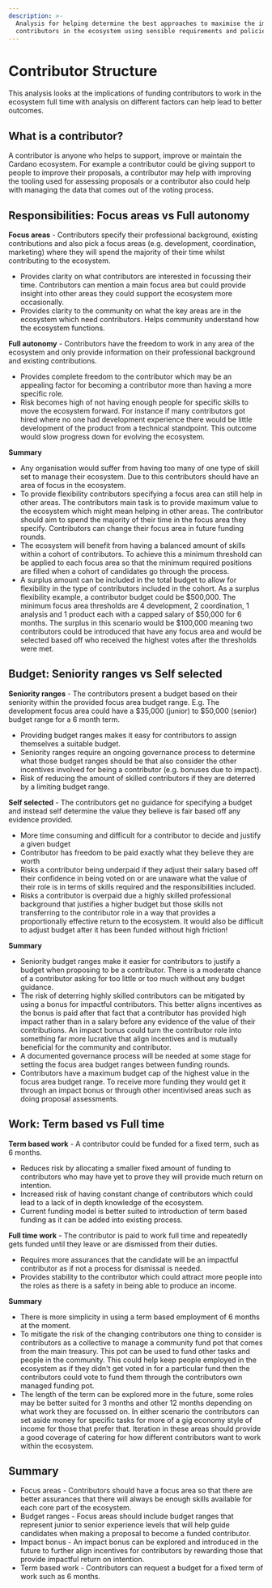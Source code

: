 ```yaml
---
description: >-
  Analysis for helping determine the best approaches to maximise the impact of
  contributors in the ecosystem using sensible requirements and policies.
---
```


# Contributor Structure

This analysis looks at the implications of funding contributors to work in the ecosystem full time with analysis on different factors can help lead to better outcomes.

## What is a contributor?

A contributor is anyone who helps to support, improve or maintain the Cardano ecosystem. For example a contributor could be giving support to people to improve their proposals, a contributor may help with improving the tooling used for assessing proposals or a contributor also could help with managing the data that comes out of the voting process.



## Responsibilities: Focus areas vs Full autonomy

**Focus areas** - Contributors specify their professional background, existing contributions and also pick a focus areas (e.g. development, coordination, marketing) where they will spend the majority of their time whilst contributing to the ecosystem.

* Provides clarity on what contributors are interested in focussing their time. Contributors can mention a main focus area but could provide insight into other areas they could support the ecosystem more occasionally.
* Provides clarity to the community on what the key areas are in the ecosystem which need contributors. Helps community understand how the ecosystem functions.

**Full autonomy** - Contributors have the freedom to work in any area of the ecosystem and only provide information on their professional background and existing contributions.

* Provides complete freedom to the contributor which may be an appealing factor for becoming a contributor more than having a more specific role.
* Risk becomes high of not having enough people for specific skills to move the ecosystem forward. For instance if many contributors got hired where no one had development experience there would be little development of the product from a technical standpoint. This outcome would slow progress down for evolving the ecosystem.

**Summary**

* Any organisation would suffer from having too many of one type of skill set to manage their ecosystem. Due to this contributors should have an area of focus in the ecosystem.
* To provide flexibility contributors specifying a focus area can still help in other areas. The contributors main task is to provide maximum value to the ecosystem which might mean helping in other areas. The contributor should aim to spend the majority of their time in the focus area they specify. Contributors can change their focus area in future funding rounds.
* The ecosystem will benefit from having a balanced amount of skills within a cohort of contributors. To achieve this a minimum threshold can be applied to each focus area so that the minimum required positions are filled when a cohort of candidates go through the process.
* A surplus amount can be included in the total budget to allow for flexibility in the type of contributors included in the cohort. As a surplus flexibility example, a contributor budget could be $500,000. The minimum focus area thresholds are 4 development, 2 coordination, 1 analysis and 1 product each with a capped salary of $50,000 for 6 months. The surplus in this scenario would be $100,000 meaning two contributors could be introduced that have any focus area and would be selected based off who received the highest votes after the thresholds were met.



## Budget: Seniority ranges vs Self selected

**Seniority ranges** - The contributors present a budget based on their seniority within the provided focus area budget range. E.g. The development focus area could have a $35,000 (junior) to $50,000 (senior) budget range for a 6 month term.

* Providing budget ranges makes it easy for contributors to assign themselves a suitable budget.
* Seniority ranges require an ongoing governance process to determine what those budget ranges should be that also consider the other incentives involved for being a contributor (e.g. bonuses due to impact).
* Risk of reducing the amount of skilled contributors if they are deterred by a limiting budget range.

**Self selected** - The contributors get no guidance for specifying a budget and instead self determine the value they believe is fair based off any evidence provided.

* More time consuming and difficult for a contributor to decide and justify a given budget
* Contributor has freedom to be paid exactly what they believe they are worth
* Risks a contributor being underpaid if they adjust their salary based off their confidence in being voted on or are unaware what the value of their role is in terms of skills required and the responsibilities included.
* Risks a contributor is overpaid due a highly skilled professional background that justifies a higher budget but those skills not transferring to the contributor role in a way that provides a proportionally effective return to the ecosystem. It would also be difficult to adjust budget after it has been funded without high friction!

**Summary**

* Seniority budget ranges make it easier for contributors to justify a budget when proposing to be a contributor. There is a moderate chance of a contributor asking for too little or too much without any budget guidance.
* The risk of deterring highly skilled contributors can be mitigated by using a bonus for impactful contributors. This better aligns incentives as the bonus is paid after that fact that a contributor has provided high impact rather than in a salary before any evidence of the value of their contributions. An impact bonus could turn the contributor role into something far more lucrative that align incentives and is mutually beneficial for the community and contributor.
* A documented governance process will be needed at some stage for setting the focus area budget ranges between funding rounds.&#x20;
* Contributors have a maximum budget cap of the highest value in the focus area budget range. To receive more funding they would get it through an impact bonus or through other incentivised areas such as doing proposal assessments.



## **Work:** Term based vs Full time

**Term based work** - A contributor could be funded for a fixed term, such as 6 months.

* Reduces risk by allocating a smaller fixed amount of funding to contributors who may have yet to prove they will provide much return on intention.
* Increased risk of having constant change of contributors which could lead to a lack of in depth knowledge of the ecosystem.
* Current funding model is better suited to introduction of term based funding as it can be added into existing process.

**Full time work** - The contributor is paid to work full time and repeatedly gets funded until they leave or are dismissed from their duties.

* Requires more assurances that the candidate will be an impactful contributor as if not a process for dismissal is needed.
* Provides stability to the contributor which could attract more people into the roles as there is a safety in being able to produce an income.

**Summary**

* There is more simplicity in using a term based employment of 6 months at the moment.&#x20;
* To mitigate the risk of the changing contributors one thing to consider is contributors as a collective to manage a community fund pot that comes from the main treasury. This pot can be used to fund other tasks and people in the community. This could help keep people employed in the ecosystem as if they didn't get voted in for a particular fund then the contributors could vote to fund them through the contributors own managed funding pot.
* The length of the term can be explored more in the future, some roles may be better suited for 3 months and other 12 months depending on what work they are focussed on. In either scenario the contributors can set aside money for specific tasks for more of a gig economy style of income for those that prefer that. Iteration in these areas should provide a good coverage of catering for how different contributors want to work within the ecosystem.



## Summary

* Focus areas - Contributors should have a focus area so that there are better assurances that there will always be enough skills available for each core part of the ecosystem.
* Budget ranges - Focus areas should include budget ranges that represent junior to senior experience levels that will help guide candidates when making a proposal to become a funded contributor.
* Impact bonus - An impact bonus can be explored and introduced in the future to further align incentives for contributors by rewarding those that provide impactful return on intention.
* Term based work - Contributors can request a budget for a fixed term of work such as 6 months.
